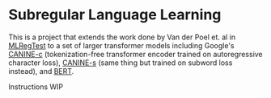 # Subregular Language Learning
This is a project that extends the work done by Van der Poel et. al in [MLRegTest](https://arxiv.org/abs/2304.07687) to a set of larger transformer models including Google's [CANINE-c](https://huggingface.co/google/canine-c) (tokenization-free transformer encoder trained on autoregressive character loss), [CANINE-s](https://huggingface.co/google/canine-s) (same thing but trained on subword loss instead), and [BERT](https://huggingface.co/google-bert/bert-base-uncased).

Instructions WIP
